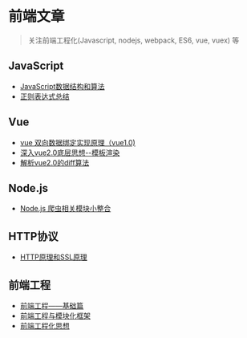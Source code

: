 前端文章
============

> 关注前端工程化(Javascript, nodejs, webpack, ES6, vue, vuex) 等
## JavaScript
* [JavaScript数据结构和算法](https://github.com/zoro-web/blog/issues/4)
* [正则表达式总结](https://juejin.im/entry/59599a46f265da6c2915912b)

## Vue
* [vue 双向数据绑定实现原理（vue1.0)](https://juejin.im/entry/59116fa6a0bb9f0058aaaa4c)
* [深入vue2.0底层思想--模板渲染](https://github.com/zoro-web/blog/issues/2)
* [解析vue2.0的diff算法](https://github.com/aooy/blog/issues/2)

## Node.js
* [Node.js 爬虫相关模块小整合](https://juejin.im/entry/58173e2a2f301e005ce6b68f)

## HTTP协议
* [HTTP原理和SSL原理](https://github.com/zoro-web/blog/issues/3)

## 前端工程
* [前端工程——基础篇](https://github.com/fouber/blog/issues/10)
* [前端工程与模块化框架](https://github.com/fouber/blog/issues/4)
* [前端工程化思想](https://www.zhihu.com/question/24558375)
